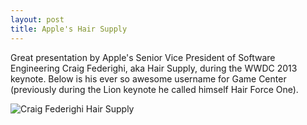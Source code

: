 ```yaml
---
layout: post
title: Apple's Hair Supply
---
```

 
Great presentation by Apple's Senior Vice President of Software Engineering Craig Federighi, aka Hair Supply, during the WWDC 2013 keynote. Below is his ever so awesome username for Game Center (previously during the Lion keynote he called himself Hair Force One).

![Craig Federighi Hair Supply](http://i.imgur.com/PzKXHbm.jpg)